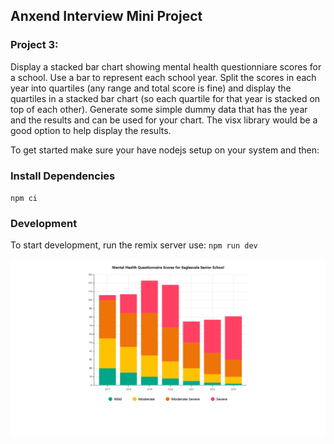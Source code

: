 ## Anxend Interview Mini Project

### Project 3:

Display a stacked bar chart showing mental health questionniare scores for a school. Use a bar to represent each school year. Split the scores in each year into quartiles (any range and total score is fine) and display the quartiles in a stacked bar chart (so each quartile for that year is stacked on top of each other). Generate some simple dummy data that has the year and the results and can be used for your chart. The visx library would be a good option to help display the results.

To get started make sure your have nodejs setup on your system and then:

### Install Dependencies

`npm ci`

### Development

To start development, run the remix server use: `npm run dev`

![alt text](<Screenshot (299).png>)